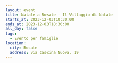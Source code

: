 ```yaml
---
layout: event
title: Natale a Rosate - Il Villaggio di Natale
starts_at: 2023-12-03T10:30:00
ends_at: 2023-12-03T18:30:00
all_day: false
tags:
  - Evento per famiglie
location:
  city: Rosate
  address: via Cascina Nuova, 19
---
```

